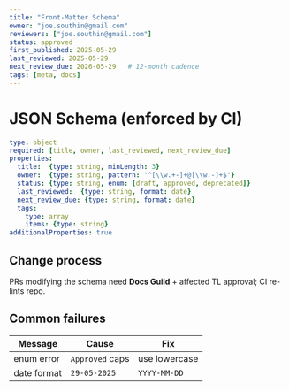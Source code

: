 ```yaml
---
title: "Front-Matter Schema"
owner: "joe.southin@gmail.com"
reviewers: ["joe.southin@gmail.com"]
status: approved
first_published: 2025-05-29
last_reviewed: 2025-05-29
next_review_due: 2026-05-29   # 12-month cadence
tags: [meta, docs]
---
```



# JSON Schema (enforced by CI)

```yaml
type: object
required: [title, owner, last_reviewed, next_review_due]
properties:
  title:  {type: string, minLength: 3}
  owner:  {type: string, pattern: '^[\\w.+-]+@[\\w.-]+$'}
  status: {type: string, enum: [draft, approved, deprecated]}
  last_reviewed:  {type: string, format: date}
  next_review_due: {type: string, format: date}
  tags:
    type: array
    items: {type: string}
additionalProperties: true
```

## Change process
PRs modifying the schema need **Docs Guild** + affected TL approval; CI re-lints repo.

## Common failures
| Message            | Cause            | Fix            |
|--------------------|------------------|----------------|
| enum error         | `Approved` caps  | use lowercase  |
| date format        | `29-05-2025`     | `YYYY-MM-DD`   |